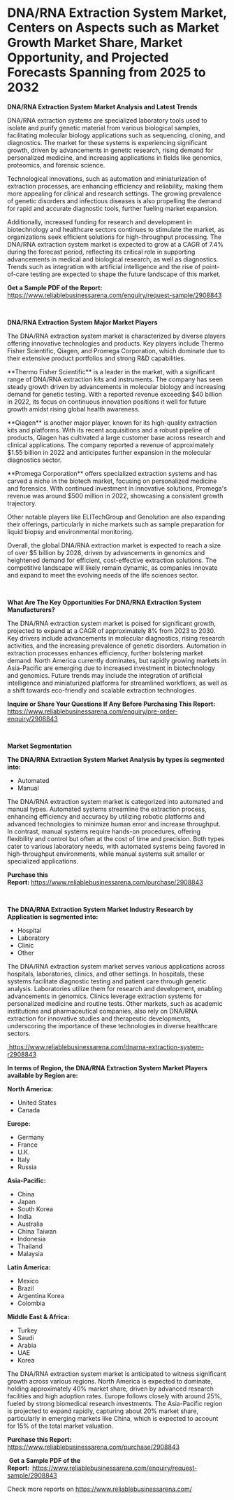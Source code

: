 <p><h1>DNA/RNA Extraction System Market, Centers on Aspects such as Market Growth Market Share, Market Opportunity, and Projected Forecasts Spanning from 2025 to 2032</h1></p><p><strong>DNA/RNA Extraction System Market Analysis and Latest Trends</strong></p>
<p><p>DNA/RNA extraction systems are specialized laboratory tools used to isolate and purify genetic material from various biological samples, facilitating molecular biology applications such as sequencing, cloning, and diagnostics. The market for these systems is experiencing significant growth, driven by advancements in genetic research, rising demand for personalized medicine, and increasing applications in fields like genomics, proteomics, and forensic science. </p><p>Technological innovations, such as automation and miniaturization of extraction processes, are enhancing efficiency and reliability, making them more appealing for clinical and research settings. The growing prevalence of genetic disorders and infectious diseases is also propelling the demand for rapid and accurate diagnostic tools, further fueling market expansion. </p><p>Additionally, increased funding for research and development in biotechnology and healthcare sectors continues to stimulate the market, as organizations seek efficient solutions for high-throughput processing. The DNA/RNA extraction system market is expected to grow at a CAGR of 7.4% during the forecast period, reflecting its critical role in supporting advancements in medical and biological research, as well as diagnostics. Trends such as integration with artificial intelligence and the rise of point-of-care testing are expected to shape the future landscape of this market.</p></p>
<p><strong>Get a Sample PDF of the Report:&nbsp;</strong> <a href="https://www.reliablebusinessarena.com/enquiry/request-sample/2908843?utm_campaign=3251&utm_medium=2&utm_source=Github&utm_content=ia&utm_term=12032025&utm_id=dnarna-extraction-system">https://www.reliablebusinessarena.com/enquiry/request-sample/2908843</a></p>
<p>&nbsp;</p>
<p><strong>DNA/RNA Extraction System Major Market Players</strong></p>
<p><p>The DNA/RNA extraction system market is characterized by diverse players offering innovative technologies and products. Key players include Thermo Fisher Scientific, Qiagen, and Promega Corporation, which dominate due to their extensive product portfolios and strong R&D capabilities. </p><p>**Thermo Fisher Scientific** is a leader in the market, with a significant range of DNA/RNA extraction kits and instruments. The company has seen steady growth driven by advancements in molecular biology and increasing demand for genetic testing. With a reported revenue exceeding $40 billion in 2022, its focus on continuous innovation positions it well for future growth amidst rising global health awareness.</p><p>**Qiagen** is another major player, known for its high-quality extraction kits and platforms. With its recent acquisitions and a robust pipeline of products, Qiagen has cultivated a large customer base across research and clinical applications. The company reported a revenue of approximately $1.55 billion in 2022 and anticipates further expansion in the molecular diagnostics sector.</p><p>**Promega Corporation** offers specialized extraction systems and has carved a niche in the biotech market, focusing on personalized medicine and forensics. With continued investment in innovative solutions, Promega's revenue was around $500 million in 2022, showcasing a consistent growth trajectory.</p><p>Other notable players like ELITechGroup and Genolution are also expanding their offerings, particularly in niche markets such as sample preparation for liquid biopsy and environmental monitoring. </p><p>Overall, the global DNA/RNA extraction market is expected to reach a size of over $5 billion by 2028, driven by advancements in genomics and heightened demand for efficient, cost-effective extraction solutions. The competitive landscape will likely remain dynamic, as companies innovate and expand to meet the evolving needs of the life sciences sector.</p></p>
<p>&nbsp;</p>
<p><strong>What Are The Key Opportunities For DNA/RNA Extraction System Manufacturers?</strong></p>
<p><p>The DNA/RNA extraction system market is poised for significant growth, projected to expand at a CAGR of approximately 8% from 2023 to 2030. Key drivers include advancements in molecular diagnostics, rising research activities, and the increasing prevalence of genetic disorders. Automation in extraction processes enhances efficiency, further bolstering market demand. North America currently dominates, but rapidly growing markets in Asia-Pacific are emerging due to increased investment in biotechnology and genomics. Future trends may include the integration of artificial intelligence and miniaturized platforms for streamlined workflows, as well as a shift towards eco-friendly and scalable extraction technologies.</p></p>
<p><strong>Inquire or Share Your Questions If Any Before Purchasing This Report:</strong> <a href="https://www.reliablebusinessarena.com/enquiry/pre-order-enquiry/2908843?utm_campaign=3251&utm_medium=2&utm_source=Github&utm_content=ia&utm_term=12032025&utm_id=dnarna-extraction-system">https://www.reliablebusinessarena.com/enquiry/pre-order-enquiry/2908843</a></p>
<p>&nbsp;</p>
<p><strong>Market Segmentation</strong></p>
<p><strong>The DNA/RNA Extraction System Market Analysis by types is segmented into:</strong></p>
<p><ul><li>Automated</li><li>Manual</li></ul></p>
<p><p>The DNA/RNA extraction system market is categorized into automated and manual types. Automated systems streamline the extraction process, enhancing efficiency and accuracy by utilizing robotic platforms and advanced technologies to minimize human error and increase throughput. In contrast, manual systems require hands-on procedures, offering flexibility and control but often at the cost of time and precision. Both types cater to various laboratory needs, with automated systems being favored in high-throughput environments, while manual systems suit smaller or specialized applications.</p></p>
<p><strong>Purchase this Report:&nbsp;</strong><a href="https://www.reliablebusinessarena.com/purchase/2908843?utm_campaign=3251&utm_medium=2&utm_source=Github&utm_content=ia&utm_term=12032025&utm_id=dnarna-extraction-system">https://www.reliablebusinessarena.com/purchase/2908843</a></p>
<p>&nbsp;</p>
<p><strong>The DNA/RNA Extraction System Market Industry Research by Application is segmented into:</strong></p>
<p><ul><li>Hospital</li><li>Laboratory</li><li>Clinic</li><li>Other</li></ul></p>
<p><p>The DNA/RNA extraction system market serves various applications across hospitals, laboratories, clinics, and other settings. In hospitals, these systems facilitate diagnostic testing and patient care through genetic analysis. Laboratories utilize them for research and development, enabling advancements in genomics. Clinics leverage extraction systems for personalized medicine and routine tests. Other markets, such as academic institutions and pharmaceutical companies, also rely on DNA/RNA extraction for innovative studies and therapeutic developments, underscoring the importance of these technologies in diverse healthcare sectors.</p></p>
<p><a href="https://www.reliablebusinessarena.com/dnarna-extraction-system-r2908843?utm_campaign=3251&utm_medium=2&utm_source=Github&utm_content=ia&utm_term=12032025&utm_id=dnarna-extraction-system">&nbsp;https://www.reliablebusinessarena.com/dnarna-extraction-system-r2908843</a></p>
<p><strong>In terms of Region, the DNA/RNA Extraction System Market Players available by Region are:</strong></p>
<p>
    <p> <strong> North America: </strong>
        <ul>
            <li>United States</li>
            <li>Canada</li>
        </ul>
        </p> 
    <p> <strong> Europe: </strong>
        <ul>
            <li>Germany</li>
            <li>France</li>
            <li>U.K.</li>
            <li>Italy</li>
            <li>Russia</li>
        </ul>
        </p> 
    <p> <strong> Asia-Pacific: </strong>
        <ul>
            <li>China</li>
            <li>Japan</li>
            <li>South Korea</li>
            <li>India</li>
            <li>Australia</li>
            <li>China Taiwan</li>
            <li>Indonesia</li>
            <li>Thailand</li>
            <li>Malaysia</li>
        </ul>
        </p> 
    <p> <strong> Latin America: </strong>
        <ul>
            <li>Mexico</li>
            <li>Brazil</li>
            <li>Argentina Korea</li>
            <li>Colombia</li>
        </ul>
        </p> 
    <p> <strong> Middle East & Africa: </strong>
        <ul>
            <li>Turkey</li>
            <li>Saudi</li>
            <li>Arabia</li>
            <li>UAE</li>
            <li>Korea</li>
        </ul>
    </p>
    </p>
<p><p>The DNA/RNA extraction system market is anticipated to witness significant growth across various regions. North America is expected to dominate, holding approximately 40% market share, driven by advanced research facilities and high adoption rates. Europe follows closely with around 25%, fueled by strong biomedical research investments. The Asia-Pacific region is projected to expand rapidly, capturing about 20% market share, particularly in emerging markets like China, which is expected to account for 15% of the total market valuation.</p></p>
<p><strong>Purchase this Report: </strong><a href="https://www.reliablebusinessarena.com/purchase/2908843?utm_campaign=3251&utm_medium=2&utm_source=Github&utm_content=ia&utm_term=12032025&utm_id=dnarna-extraction-system">https://www.reliablebusinessarena.com/purchase/2908843</a></p>
<p>&nbsp;<strong>Get a Sample PDF of the Report:&nbsp;&nbsp;</strong><a href="https://www.reliablebusinessarena.com/enquiry/request-sample/2908843?utm_campaign=3251&utm_medium=2&utm_source=Github&utm_content=ia&utm_term=12032025&utm_id=dnarna-extraction-system">https://www.reliablebusinessarena.com/enquiry/request-sample/2908843</a></p>
<p><strong></strong></p>
<p>Check more reports on <a href="https://www.reliablebusinessarena.com/?utm_campaign=3251&utm_medium=2&utm_source=Github&utm_content=ia&utm_term=12032025&utm_id=dnarna-extraction-system">https://www.reliablebusinessarena.com/</a></p>